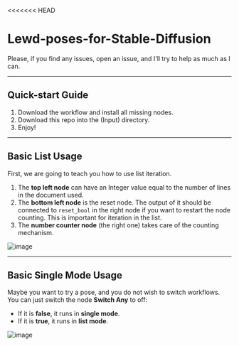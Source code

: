 <<<<<<< HEAD
# Lewd-poses-for-Stable-Diffusion

Please, if you find any issues, open an issue, and I'll try to help as much as I can.  

---

## Quick-start Guide  

1. Download the workflow and install all missing nodes.  
2. Download this repo into the (Input) directory.  
3. Enjoy!  

---

## Basic List Usage  

First, we are going to teach you how to use list iteration.  

1. The **top left node** can have an Integer value equal to the number of lines in the document used.  
2. The **bottom left node** is the reset node. The output of it should be connected to `reset_bool` in the right node if you want to restart the node counting. This is important for iteration in the list.  
3. The **number counter node** (the right one) takes care of the counting mechanism.  

![image](https://github.com/user-attachments/assets/4ff3c202-8319-43e5-913f-a410c21d6c50)  

---

## Basic Single Mode Usage  

Maybe you want to try a pose, and you do not wish to switch workflows. You can just switch the node **Switch Any** to off:  

- If it is **false**, it runs in **single mode**.  
- If it is **true**, it runs in **list mode**.  

![image](https://github.com/user-attachments/assets/45d1bf4a-deac-4e9a-ae2d-1e7baf4118cf)  
